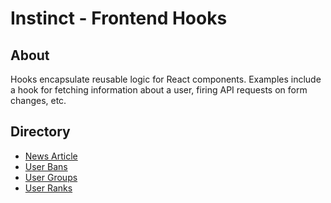 # Instinct - Frontend Hooks

## About
Hooks encapsulate reusable logic for React components.  Examples include a hook for fetching information about a user, firing API requests on form changes, etc.

## Directory
* [News Article](/ARTICLE_HOOKS.md)
* [User Bans](/BAN_HOOKS.md)
* [User Groups](/GROUP_HOOKS.md)
* [User Ranks](/RANK_HOOKS.md)